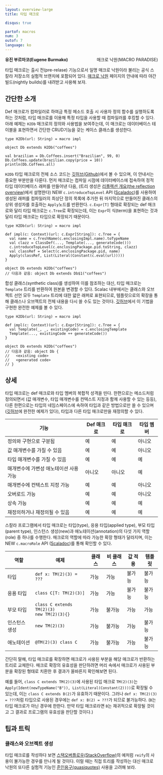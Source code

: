 ```yaml
---
layout: overview-large
title: 타입 매크로

disqus: true

partof: macros
num: 3
outof: 7
language: ko
---
```

<a href="/overviews/macros/paradise.html"><span class="label important" style="float: right;">매크로 낙원(MACRO PARADISE)</span></a>

**유진 부르마코(Eugene Burmako)**

타입 매크로는 출시 전(pre-relase) 기능으로서 일명 매크로 낙원이라 불리는 공식 스칼라 저장소의 실험적 브랜치에 포함되어 있다. [매크로 낙원](/overviews/macros/paradise.html) 페이지의 안내에 따라 야간 빌드(nightly builds)를 내려받고 사용해 보자.

## 간단한 소개

Def 매크로가 컴파일러로 하여금 특정 메소드 호출 시 사용자 정의 함수를 실행하도록 하는 것처럼, 타입 매크로를 이용해 특정 타입을 사용할 때 컴파일러를 후킹할 수 있다. 아래 예제는 `H2Db` 매크로의 정의와 사용법을 보여주는데, 이 매크로는 데이터베이스 테이블을 표현하면서 간단한 CRUD기능을 갖는 케이스 클래스를 생성한다.

    type H2Db(url: String) = macro impl

    object Db extends H2Db("coffees")

    val brazilian = Db.Coffees.insert("Brazilian", 99, 0)
    Db.Coffees.update(brazilian.copy(price = 10))
    println(Db.Coffees.all)

`H2Db` 타입 매크로의 전체 소스 코드는 [깃허브(Github)](https://github.com/xeno-by/typemacros-h2db)에서 볼 수 있으며, 이 안내서는 중요한 부분만을 다룬다. 먼저 매크로는 컴파일 시점에 데이터베이스에 접속하여 정적 타입 데이터베이스 래퍼를 만들어낸 다음, (트리 생성은 [리플렉션 개요(the reflection overview)](http://docs.scala-lang.org/overviews/reflection/overview.html)에서 설명한다) <span class="label success">NEW</span> `c.introduceTopLevel` API ([Scaladoc](https://scala-webapps.epfl.ch/jenkins/view/misc/job/macro-paradise-nightly-main/ws/dists/latest/doc/scala-devel-docs/api/index.html#scala.reflect.macros.Synthetics))를 사용하여 생성된 래퍼를 컴파일러의 최상단 정의 목록에 추가한 뒤 마지막으로 만들어진 클래스의 상위 생성자를 호출하는 `Apply`노드를 반환한다. `c.Expr[T]` 형태로 확장되는 def 매크로와 달리 타입 매크로는 `c.Tree`로 확장되는데, 이는 `Expr`이 식(term)을 표현하는 것과 달리 타입 매크로는 타입으로 확장되기 때문이다.

    type H2Db(url: String) = macro impl

    def impl(c: Context)(url: c.Expr[String]): c.Tree = {
      val name = c.freshName(c.enclosingImpl.name).toTypeName
      val clazz = ClassDef(..., Template(..., generateCode()))
      c.introduceTopLevel(c.enclosingPackage.pid.toString, clazz)
      val classRef = Select(c.enclosingPackage.pid, name)
      Apply(classRef, List(Literal(Constant(c.eval(url)))))
    }

    object Db extends H2Db("coffees")
    // 다음과 같음: object Db extends Db$1("coffees")

합성 클래스(synthetic class)를 생성하여 이를 참조하는 대신, 타입 매크로는 `Template` 트리를 반환하여 원본을 변경할 수 있다. Scalac 내부에서는 클래스와 오브젝트 선언 모두 `Template` 트리에 대한 얇은 래퍼로 표현되므로, 템플릿으로의 확장을 통해 클래스나 오브젝트의 전체 내용을 다시 쓸 수도 있는 것이다. [깃허브](https://github.com/xeno-by/typemacros-lifter)에서 이 기법을 구현한 완전한 예제를 볼 수 있다.

    type H2Db(url: String) = macro impl

    def impl(c: Context)(url: c.Expr[String]): c.Tree = {
      val Template(_, _, existingCode) = c.enclosingTemplate
      Template(..., existingCode ++ generateCode())
    }

    object Db extends H2Db("coffees")
    // 다음과 같음: object Db {
    //   <existing code>
    //   <generated code>
    // }

## 상세

타입 매크로는 def 매크로와 타입 멤버의 복합적 성격을 띤다. 한편으로는 메소드처럼 정의되면서 (값 매개변수, 타입 매개변수를 컨텍스트 지정과 함께 사용할 수 있는 등등), 다른 한편으로는 타입의 네임스페이스에 속하여 타입과 같은 방법으로만 쓸 수 있으며 ([깃허브](https://github.com/scalamacros/kepler/blob/paradise/macros/test/files/run/macro-typemacros-used-in-funny-places-a/Test_2.scala)에 완전한 예제가 있다), 타입과 다른 타입 매크로만을 재정의할 수 있다.

| 기능                                   | Def 매크로 | 타입 매크로 | 타입 멤버 |
|----------------------------------------|------------|-------------|-----------|
| 정의와 구현으로 구분됨                 | 예         | 예          | 아니오    |
| 값 매개변수를 가질 수 있음             | 예         | 예          | 아니오    |
| 타입 매개변수를 가질 수 있음           | 예         | 예          | 예        |
| 매개변수에 가변성 애노테이션 사용 가능 | 아니오     | 아니오      | 예        |
| 매개변수에 컨텍스트 지정 가능          | 예         | 예          | 아니오    |
| 오버로드 가능                          | 예         | 예          | 아니오    |
| 상속 가능                              | 예         | 예          | 예        |
| 재정의하거나 재정의될 수 있음          | 예         | 예          | 예        |

스칼라 프로그램에서 타입 매크로는 타입(type), 응용 타입(applied type), 부모 타입(parent type), 인스턴스 생성(new)과 애노테이션(annotation)의 다섯 가지 역할(role) 중 하나를 수행한다. 매크로의 역할에 따라 가능한 확장 형태가 달라지며, 이는 <span class="label success">NEW</span> `c.macroRole` API ([Scaladoc](https://scala-webapps.epfl.ch/jenkins/view/misc/job/macro-paradise-nightly-main/ws/dists/latest/doc/scala-devel-docs/api/index.html#scala.reflect.macros.Enclosures))를 통해 확인할 수 있다.

| 역할          | 예제                                            | 클래스 | 비 클래스 | 값 적용 | 템플릿 |
|---------------|-------------------------------------------------|--------|-----------|---------|--------|
| 타입          | `def x: TM(2)(3) = ???`                         | 가능   | 가능      | 불가능  | 불가능 |
| 응용 타입     | `class C[T: TM(2)(3)]`                          | 가능   | 가능      | 불가능  | 불가능 |
| 부모 타입     | `class C extends TM(2)(3)`<br/>`new TM(2)(3){}` | 가능   | 불가능    | 가능    | 가능   |
| 인스턴스 생성 | `new TM(2)(3)`                                  | 가능   | 불가능    | 가능    | 불가능 |
| 애노테이션    | `@TM(2)(3) class C`                             | 가능   | 불가능    | 가능    | 불가능 |

간단히 말해, 타입 매크로를 확장하면 매크로가 사용된 부분을 해당 매크로가 반환하는 트리로 교체한다. 매크로 확장의 유효성을 판단하려면 머리 속에서 매크로가 사용된 부분을 확장된 형태로 치환한 후 결과가 올바른지 확인해보면 된다.

예를 들어, `class C extends TM(2)(3)`에 사용된 타입 매크로 `TM(2)(3)`는 `Apply(Ident(newTypeName("B")), List(Literal(Constant(2))))`로 확장될 수 있는데, 이는 `class C extends B(2)`가 유효하기 때문이다. 그러나 `def x: TM(2)(3) = ???`처럼 타입으로 사용된 경우에는 `def x: B(2) = ???`가 되므로 불가능하다. (`B`는 타입 매크로가 아닌 경우에 한한다. 만약 타입 매크로라면 `B`는 재귀적으로 확장될 것이고 그 결과로 프로그램의 유효성을 판단할 것이다.)

## 팁과 트릭

### 클래스와 오브젝트 생성

타입 매크로를 작성하다 보면 [스택오버플로우(StackOverflow)](http://stackoverflow.com/questions/13795490/how-to-use-type-calculated-in-scala-macro-in-a-reify-clause)의 예처럼 `reify`의 사용이 불가능한 경우를 만나게 될 것이다. 이럴 때는 직접 트리를 작성하는 대신 매크로 낙원의 또다른 실험적 기능인 [준인용구(quasiquotes)](/overviews/macros/quasiquotes.html) 사용을 고려해 보라.
